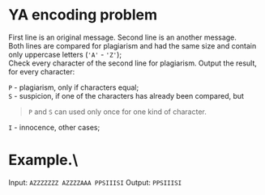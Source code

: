 # YA encoding problem

First line is an original message. Second line is an another message.\
Both lines are compared for plagiarism and had the same size and contain only uppercase letters (`'A'` - `'Z'`);\
Сheck every character of the second line for plagiarism. Output the result, for every character:

`P` - plagiarism, only if characters equal; \
`S` - suspicion, if one of the characters has already been compared, but
> `P` and `S` can used only once for one kind of character.

`I` - innocence, other cases;

# Example.\
Input:
`
  AZZZZZZZ
  AZZZZAAA
  PPSIIISI
`
Output:
`
  PPSIIISI
`
